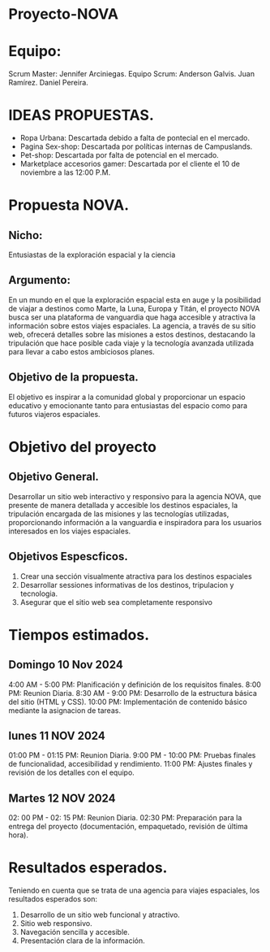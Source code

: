 # Proyecto-NOVA
# Equipo:
  Scrum Master:
    Jennifer Arciniegas.
  Equipo Scrum:
    Anderson Galvis.
    Juan Ramírez.
    Daniel Pereira.
    
# IDEAS PROPUESTAS.
- Ropa Urbana: Descartada debido a falta de pontecial en el mercado.
- Pagina  Sex-shop: Descartada por políticas internas de Campuslands.
- Pet-shop: Descartada por falta de potencial en el mercado.
- Marketplace accesorios gamer: Descartada por el cliente el 10 de noviembre a las 12:00 P.M. 

# Propuesta NOVA.
## Nicho:
Entusiastas de la exploración espacial y la ciencia
## Argumento:
En un mundo en el que la exploración espacial esta en auge y la posibilidad de viajar a destinos como Marte, la Luna, Europa y Titán, el proyecto NOVA busca ser una plataforma de vanguardia que haga accesible y atractiva la información sobre estos viajes espaciales. La agencia, a través de su sitio web, ofrecerá detalles sobre las misiones a estos destinos, destacando la tripulación que hace posible cada viaje y la tecnología avanzada utilizada para llevar a cabo estos ambiciosos planes. 
## Objetivo de la propuesta.
El objetivo es inspirar a la comunidad global y proporcionar un espacio educativo y emocionante tanto para entusiastas del espacio como para futuros viajeros espaciales.

# Objetivo del proyecto
## Objetivo General.
Desarrollar un sitio web interactivo y responsivo para la agencia NOVA, que presente de manera detallada y accesible los destinos espaciales, la tripulación encargada de las misiones y las tecnologías utilizadas, proporcionando información a la vanguardia e inspiradora para los usuarios interesados en los viajes espaciales.
## Objetivos Espescficos.
1. Crear una sección visualmente atractiva para los destinos espaciales
2. Desarrollar sessiones informativas de los destinos, tripulacion y tecnologia.
3. Asegurar que el sitio web sea completamente responsivo

# Tiempos estimados. 
## Domingo 10 Nov 2024
4:00 AM - 5:00 PM: Planificación y definición de los requisitos finales.
8:00 PM: Reunion Diaria.
8:30 AM - 9:00 PM: Desarrollo de la estructura básica del sitio (HTML y CSS).
10:00 PM: Implementación de contenido básico mediante la asignacion de tareas.

## lunes 11 NOV 2024
01:00 PM - 01:15 PM: Reunion Diaria.
9:00 PM - 10:00 PM: Pruebas finales de funcionalidad, accesibilidad y rendimiento.
11:00 PM: Ajustes finales y revisión de los detalles con el equipo.

## Martes 12 NOV 2024
02: 00 PM - 02: 15 PM: Reunion Diaria.
02:30 PM: Preparación para la entrega del proyecto (documentación, empaquetado, revisión de última hora).

# Resultados esperados.
Teniendo en cuenta que se trata de una agencia para viajes espaciales, los resultados esperados son:
1. Desarrollo de un sitio web funcional y atractivo.
2. Sitio web responsivo.
3. Navegación sencilla y accesible.
4. Presentación clara de la información. 



